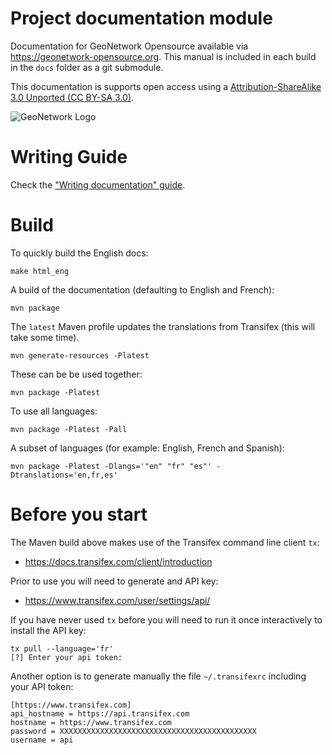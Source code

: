 # Project documentation module

Documentation for GeoNetwork Opensource available via https://geonetwork-opensource.org.
This manual is included in each build in the `docs` folder as a git submodule.

This documentation is supports open access using a [Attribution-ShareAlike 3.0 Unported (CC BY-SA 3.0)](LICENSE.md).

![GeoNetwork Logo](source/_static/GN3.png "GeoNetwork")

# Writing Guide

Check the ["Writing documentation" guide](https://geonetwork-opensource.org/manuals/3.8.x/en/contributing/writing-documentation.html).

# Build

To quickly build the English docs:

```
make html_eng
```

A build of the documentation (defaulting to English and French):

```
mvn package
```

The `latest` Maven profile updates the translations from Transifex (this will take some time).

```
mvn generate-resources -Platest
```

These can be be used together:
```
mvn package -Platest
```

To use all languages:

```
mvn package -Platest -Pall
```

A subset of languages (for example: English, French and Spanish):

```
mvn package -Platest -Dlangs='"en" "fr" "es"' -Dtranslations='en,fr,es'
```

# Before you start

The Maven build above makes use of the Transifex command line client `tx`: 

* https://docs.transifex.com/client/introduction

Prior to use you will need to generate and API key:

* https://www.transifex.com/user/settings/api/

If you have never used `tx` before you will need to run it once interactively to install the API key:

```
tx pull --language='fr'
[?] Enter your api token:
```

Another option is to generate manually the file `~/.transifexrc` including your API token:
```
[https://www.transifex.com]
api_hostname = https://api.transifex.com
hostname = https://www.transifex.com
password = XXXXXXXXXXXXXXXXXXXXXXXXXXXXXXXXXXXXXXXXXXXX
username = api

```
